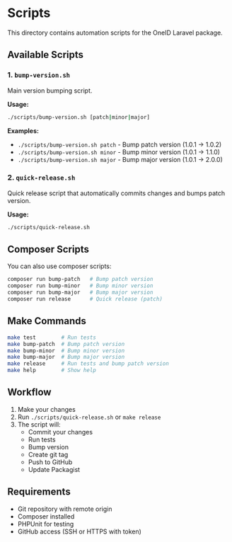 # Scripts

This directory contains automation scripts for the OneID Laravel package.

## Available Scripts

### 1. `bump-version.sh`
Main version bumping script.

**Usage:**
```bash
./scripts/bump-version.sh [patch|minor|major]
```

**Examples:**
- `./scripts/bump-version.sh patch` - Bump patch version (1.0.1 → 1.0.2)
- `./scripts/bump-version.sh minor` - Bump minor version (1.0.1 → 1.1.0)
- `./scripts/bump-version.sh major` - Bump major version (1.0.1 → 2.0.0)

### 2. `quick-release.sh`
Quick release script that automatically commits changes and bumps patch version.

**Usage:**
```bash
./scripts/quick-release.sh
```

## Composer Scripts

You can also use composer scripts:

```bash
composer run bump-patch   # Bump patch version
composer run bump-minor   # Bump minor version
composer run bump-major   # Bump major version
composer run release      # Quick release (patch)
```

## Make Commands

```bash
make test        # Run tests
make bump-patch  # Bump patch version
make bump-minor  # Bump minor version
make bump-major  # Bump major version
make release     # Run tests and bump patch version
make help        # Show help
```

## Workflow

1. Make your changes
2. Run `./scripts/quick-release.sh` or `make release`
3. The script will:
   - Commit your changes
   - Run tests
   - Bump version
   - Create git tag
   - Push to GitHub
   - Update Packagist

## Requirements

- Git repository with remote origin
- Composer installed
- PHPUnit for testing
- GitHub access (SSH or HTTPS with token)

